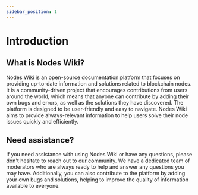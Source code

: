 ```yaml
---
sidebar_position: 1
---
```


# Introduction

## What is Nodes Wiki?

Nodes Wiki is an open-source documentation platform that focuses on providing up-to-date information and solutions related to blockchain nodes. It is a community-driven project that encourages contributions from users around the world, which means that anyone can contribute by adding their own bugs and errors, as well as the solutions they have discovered. The platform is designed to be user-friendly and easy to navigate. Nodes Wiki aims to provide always-relevant information to help users solve their node issues quickly and efficiently.

## Need assistance?

If you need assistance with using Nodes Wiki or have any questions, please don't hesitate to reach out to [our community](https://t.me/f5nodeschat). We have a dedicated team of moderators who are always ready to help and answer any questions you may have. Additionally, you can also contribute to the platform by adding your own bugs and solutions, helping to improve the quality of information available to everyone.
